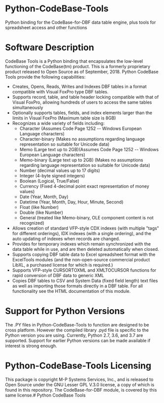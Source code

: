 # Python-CodeBase-Tools
Python binding for the CodeBase-for-DBF data table engine, plus tools for spreadsheet access and other functions
# Software Description
CodeBase Tools is a Python binding that encapsulates the low-level functioning of the CodeBase(tm) product.  This is a formerly proprietary product released to Open Source as of September, 2018.
Python CodeBase Tools provide the following capabilities:
* Creates, Opens, Reads, Writes and Indexes DBF tables in a format compatible with Visual FoxPro type DBF tables.
* Supports record, table, and table header locking compatible with that of Visual FoxPro, allowing hundreds of users to access the same tables simultaneously
* Optionally supports tables, fields, and index elements larger than the limits in Visual FoxPro (Maximum table size is 8GB)
* Recognizes a wide variety of fields including:
  * Character (Assumes Code Page 1252 -- Windows European Language characters)
  * Character-binary (Makes no assumptions regarding language representation so suitable for Unicode data)
  * Memo (Large text up to 2GB)(Assumes Code Page 1252 -- Windows European Language characters)
  * Memo-binary (Large text up to 2GB) (Makes no assumptions regarding language representation so suitable for Unicode data)
  * Number (decimal values up to 17 digits)
  * Integer (4-byte signed integers)
  * Boolean (Logical, True/False)
  * Currency (Fixed 4-decimal point exact representation of money values)
  * Date (Year, Month, Day)
  * Datetime (Year, Month, Day, Hour, Minute, Second)
  * Float (like Number)
  * Double (like Number)
  * General (treated like Memo-binary, OLE component content is not recognized)
* Allows creation of standard VFP-style CDX indexes (with multiple "tags" for different orderings), IDX indexes (with a single ordering), and the auto updating of indexes when records are changed.
* Provides for temporary indexes which remain synchronized with the data table while in use, and are then deleted automatically when closed.
* Supports copying DBF table data to Excel spreadsheet format with the ExcelTools modules (and the non-open-source commercial product LibXL, a purchased license for which is required.)
* Supports VFP-style CURSORTOXML and XMLTOCURSOR functions for rapid conversion of DBF data to generic XML
* Copies DBF tables to CSV and System Data (fixed field length) text files as well as importing those formats directly in a DBF table.
For all functionality see the HTML documentation of this module.
# Support for Python Versions
The .PY files in Python-CodeBase-Tools to function are designed to be cross platform.  However the compiled library .pyd file is specific to the Python version you are using.  Currently, Python 2.7, 3.6, and 3.7 are supported.  Support for earlier Python versions can be made available if interest is strong enough.
# Python-CodeBase-Tools Licensing
This package is copyright M-P Systems Services, Inc., and is released to Open Source under the GNU Lesser GPL V.3.0 license, a copy of which is found in this repository.  The CodeBase-for-DBF module, is covered by this same license.# Python CodeBase Tools
